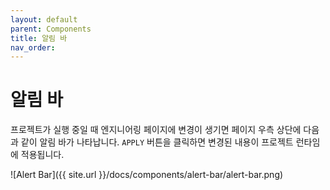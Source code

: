 ```yaml
---
layout: default
parent: Components
title: 알림 바
nav_order: 
---
```


# 알림 바
프로젝트가 실행 중일 때 엔지니어링 페이지에 변경이 생기면 페이지 우측 상단에 다음과 같이 알림 바가 나타납니다. `APPLY` 버튼을 클릭하면 변경된 내용이 프로젝트 런타임에 적용됩니다.

![Alert Bar]({{ site.url }}/docs/components/alert-bar/alert-bar.png)
